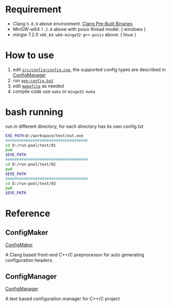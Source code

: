 # Requirement
* Clang `5.0.0` above environment. [Clang Pre-Built Binaries](http://releases.llvm.org/download.html)
* MinGW-w64 `7.2.0` above with posix thread model. ( windows )
* mingw 7.2.0 `x86_64-w64-mingw32-g++-posix` above. ( linux )

# How to use

1. edit [`src/config/config.cpp`](src/config/config.cpp), the supported config types are described in [ConfigManager](https://github.com/adahbingee/config-manager)
1. run [`gen-config.bat`](gen-config.bat)
1. edit [`makefile`](makefile) as needed
1. compile code use `make` or `mingw32-make`

# bash running

run in different directory, for each directory has its own config.txt

```bash
EXE_PATH=D:/workspace/test/out.exe
####################################
cd D:/run-pool/test/01
pwd
$EXE_PATH
####################################
cd D:/run-pool/test/02
pwd
$EXE_PATH
####################################
cd D:/run-pool/test/03
pwd
$EXE_PATH
```

# Reference

## ConfigMaker

[ConfigMaker](https://gist.github.com/adahbingee/33e539264dc4e23dbddb5776bf25a1c1)

A Clang based front-end C++/C preprocessor for auto generating configuration headers.

## ConfigManager

[ConfigManager](https://github.com/adahbingee/config-manager)

A text based configuration manager for C++/C project
